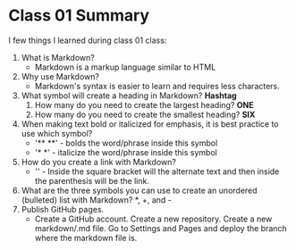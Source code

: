 # Class 01 Summary

I few things I learned during class 01 class:
1. What is Markdown?
   * Markdown is a markup language similar to HTML
2. Why use Markdown?
   * Markdown's syntax is easier to learn and requires less characters.
3. What symbol will create a heading in Markdown? **Hashtag**
   1. How many do you need to create the largest heading? **ONE**
   2. How many do you need to create the smallest heading? **SIX**
4. When making text bold or italicized for emphasis, it is best practice to use which symbol?
   * '** **' - bolds the word/phrase inside this symbol
   * '* *' - italicize the word/phrase inside this symbol
5. How do you create a link with Markdown?
   * '[]()' - Inside the square bracket will the alternate text and then inside the parenthesis will be the link.
6. What are the three symbols you can use to create an unordered (bulleted) list with Markdown?
   *, +, and -
7. Publish GitHub pages.
   * Create a GitHub account. Create a new repository. Create a new markdown/.md file. Go to Settings and Pages and deploy the branch where the markdown file is.
